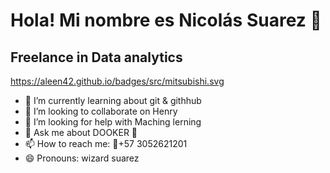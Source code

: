 

# Hola! Mi nombre es Nicolás Suarez 👋

## Freelance in Data analytics 

https://aleen42.github.io/badges/src/mitsubishi.svg

- 🌱 I’m currently learning about git & githhub
- 👯 I’m looking to collaborate on Henry
- 🤔 I’m looking for help with Maching lerning
- 💬 Ask me about DOOKER 🐋
- 📫 How to reach me: 📱+57 3052621201
- 😄 Pronouns: wizard suarez
<!--
**nicojsuarez/nicojsuarez** is a ✨ _special_ ✨ repository because its `README.md` (this file) appears on your GitHub profile.

Here are some ideas to get you started:


-->
